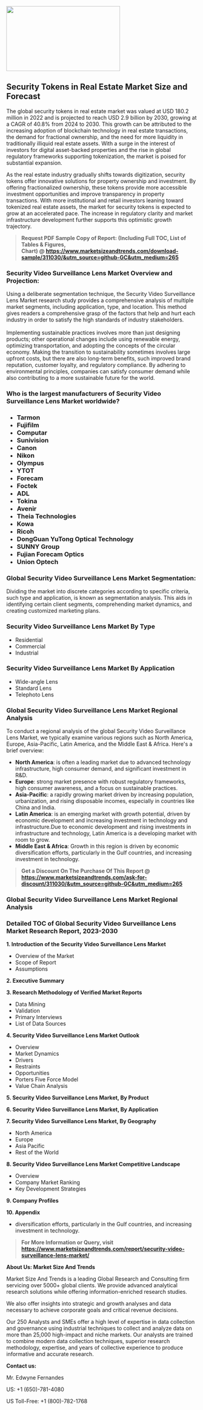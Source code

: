 <p><img class="alignnone size-medium wp-image-20088" src="https://ffe5etoiles.com/wp-content/uploads/2024/12/MST1-300x171.png" alt="" width="300" height="171" /></p><h2>Security Tokens in Real Estate Market Size and Forecast</h2><p>The global security tokens in real estate market was valued at USD 180.2 million in 2022 and is projected to reach USD 2.9 billion by 2030, growing at a CAGR of 40.8% from 2024 to 2030. This growth can be attributed to the increasing adoption of blockchain technology in real estate transactions, the demand for fractional ownership, and the need for more liquidity in traditionally illiquid real estate assets. With a surge in the interest of investors for digital asset-backed properties and the rise in global regulatory frameworks supporting tokenization, the market is poised for substantial expansion.</p><p>As the real estate industry gradually shifts towards digitization, security tokens offer innovative solutions for property ownership and investment. By offering fractionalized ownership, these tokens provide more accessible investment opportunities and improve transparency in property transactions. With more institutional and retail investors leaning toward tokenized real estate assets, the market for security tokens is expected to grow at an accelerated pace. The increase in regulatory clarity and market infrastructure development further supports this optimistic growth trajectory.</p></p><blockquote id="" class=""><strong>Request PDF Sample Copy of Report: (Including Full TOC, List of Tables &amp; Figures, Chart)&nbsp;@&nbsp;<strong><a href="https://www.marketsizeandtrends.com/download-sample/311030/&utm_source=github-GC&utm_medium=265" target="_blank">https://www.marketsizeandtrends.com/download-sample/311030/&utm_source=github-GC&utm_medium=265</a></strong></strong></blockquote><h3 id="" class="">Security Video Surveillance Lens Market&nbsp;Overview and Projection:</h3><p id="" class="">Using a deliberate segmentation technique, the Security Video Surveillance Lens Market research study provides a comprehensive analysis of multiple market segments, including application, type, and location. This method gives readers a comprehensive grasp of the factors that help and hurt each industry in order to satisfy the high standards of industry stakeholders. <br /> <br />Implementing sustainable practices involves more than just designing products; other operational changes include using renewable energy, optimizing transportation, and adopting the concepts of the circular economy. Making the transition to sustainability sometimes involves large upfront costs, but there are also long-term benefits, such improved brand reputation, customer loyalty, and regulatory compliance. By adhering to environmental principles, companies can satisfy consumer demand while also contributing to a more sustainable future for the world.</p><h3 id="" class="">Who is the largest manufacturers of&nbsp;Security Video Surveillance Lens Market worldwide?</h3><h3 class=""><p><ul><li>Tarmon </li><li> Fujifilm </li><li> Computar </li><li> Sunivision </li><li> Canon </li><li> Nikon </li><li> Olympus </li><li> YTOT </li><li> Forecam </li><li> Foctek </li><li> ADL </li><li> Tokina </li><li> Avenir </li><li> Theia Technologies </li><li> Kowa </li><li> Ricoh </li><li> DongGuan YuTong Optical Technology </li><li> SUNNY Group </li><li> Fujian Forecam Optics </li><li> Union Optech</li></ul></p></h3><h3 id="" class="">Global&nbsp;Security Video Surveillance Lens Market Segmentation:</h3><p id="" class="">Dividing the market into discrete categories according to specific criteria, such type and application, is known as segmentation analysis. This aids in identifying certain client segments, comprehending market dynamics, and creating customized marketing plans.</p><h3 id="" class="">Security Video Surveillance Lens Market&nbsp;By Type</h3><p><p><ul><li>Residential</li><li> Commercial</li><li> Industrial</p></li></ul></p></p><h3 id="" class="">Security Video Surveillance Lens Market&nbsp;By Application</h3><p class=""><p><ul><li>Wide-angle Lens</li><li> Standard Lens</li><li> Telephoto Lens</li></ul></p></p><h3 id="" class="">Global Security Video Surveillance Lens Market Regional Analysis</h3><p id="" class="">To conduct a regional analysis of the global Security Video Surveillance Lens Market, we typically examine various regions such as North America, Europe, Asia-Pacific, Latin America, and the Middle East &amp; Africa. Here's a brief overview:</p><ul><li><strong>North America</strong>: is often a leading market due to advanced technology infrastructure, high consumer demand, and significant investment in R&amp;D.</li><li><strong>Europe</strong>: strong market presence with robust regulatory frameworks, high consumer awareness, and a focus on sustainable practices.</li><li><strong>Asia-Pacific</strong>: a rapidly growing market driven by increasing population, urbanization, and rising disposable incomes, especially in countries like China and India.</li><li><strong>Latin America</strong>: is an emerging market with growth potential, driven by economic development and increasing investment in technology and infrastructure.Due to economic development and rising investments in infrastructure and technology, Latin America is a developing market with room to grow.</li><li><strong>Middle East &amp; Africa</strong>: Growth in this region is driven by economic diversification efforts, particularly in the Gulf countries, and increasing investment in technology.</li></ul><blockquote id="" class=""><strong>Get a Discount On The Purchase Of This Report @ <strong><a href="https://www.marketsizeandtrends.com/ask-for-discount/311030/&utm_source=github-GC&utm_medium=265" target="_blank">https://www.marketsizeandtrends.com/ask-for-discount/311030/&utm_source=github-GC&utm_medium=265</a></strong></strong></blockquote><h3 id="" class="">Global Security Video Surveillance Lens Market Regional Analysis</h3><h3 id="" class="">Detailed TOC of Global Security Video Surveillance Lens Market Research Report, 2023-2030</h3><p id="" class=""><strong>1. Introduction of the Security Video Surveillance Lens Market</strong></p><ul><li>Overview of the Market</li><li>Scope of Report</li><li>Assumptions</li></ul><p id="" class=""><strong>2. Executive Summary</strong></p><p id="" class=""><strong>3. Research Methodology of Verified Market Reports</strong></p><ul><li>Data Mining</li><li>Validation</li><li>Primary Interviews</li><li>List of Data Sources</li></ul><p id="" class=""><strong>4. Security Video Surveillance Lens Market Outlook</strong></p><ul><li>Overview</li><li>Market Dynamics</li><li>Drivers</li><li>Restraints</li><li>Opportunities</li><li>Porters Five Force Model</li><li>Value Chain Analysis</li></ul><p id="" class=""><strong>5. Security Video Surveillance Lens Market, By Product</strong></p><p id="" class=""><strong>6. Security Video Surveillance Lens Market, By Application</strong></p><p id="" class=""><strong>7. Security Video Surveillance Lens Market, By Geography</strong></p><ul><li>North America</li><li>Europe</li><li>Asia Pacific</li><li>Rest of the World</li></ul><p id="" class=""><strong>8. Security Video Surveillance Lens Market Competitive Landscape</strong></p><ul><li>Overview</li><li>Company Market Ranking</li><li>Key Development Strategies</li></ul><p id="" class=""><strong>9. Company Profiles</strong></p><p id="" class=""><strong>10. Appendix</strong></p><ul><li>diversification efforts, particularly in the Gulf countries, and increasing investment in technology.</li></ul><blockquote id="" class=""><strong>For More Information or Query, visit <strong><strong><a href="https://www.marketsizeandtrends.com/report/security-video-surveillance-lens-market/" target="_blank">https://www.marketsizeandtrends.com/report/security-video-surveillance-lens-market/</a></strong></strong></strong></blockquote><p id="" class=""><strong>About Us: Market Size And Trends</strong></p><p id="" class="">Market Size And Trends is a leading Global Research and Consulting firm servicing over 5000+ global clients. We provide advanced analytical research solutions while offering information-enriched research studies.</p><p id="" class="">We also offer insights into strategic and growth analyses and data necessary to achieve corporate goals and critical revenue decisions.</p><p id="" class="">Our 250 Analysts and SMEs offer a high level of expertise in data collection and governance using industrial techniques to collect and analyze data on more than 25,000 high-impact and niche markets. Our analysts are trained to combine modern data collection techniques, superior research methodology, expertise, and years of collective experience to produce informative and accurate research.</p><p id="" class=""><strong>Contact us:</strong></p><p id="" class="">Mr. Edwyne Fernandes</p><p id="" class="">US: +1 (650)-781-4080</p><p id="" class="">US Toll-Free: +1 (800)-782-1768</p>
